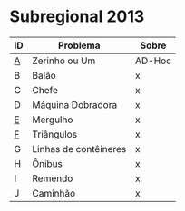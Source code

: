 # **Subregional 2013**

| ID  |  Problema  | Sobre |
| - | ------------------- | -------- |
| [A](https://github.com/3Strela/Competitive_Programing/blob/master/ACM-ICPC%20Brazil%20Subregional/AnyEx/Zerinho.cpp) |  Zerinho ou Um |  AD-Hoc |
| B |  Balão |  x |
| C |  Chefe |  x |
| D |  Máquina Dobradora |  x |
| [E](https://github.com/3Strela/Competitive_Programing/blob/master/ACM-ICPC%20Brazil%20Subregional/AnyEx/Mergulho.cpp) |  Mergulho |  x |
| [F](https://github.com/3Strela/Competitive_Programing/blob/master/ACM-ICPC%20Brazil%20Subregional/AnyEx/Tri.cpp) |  Triângulos |  x |
| G |  Linhas de contêineres |  x |
| H |  Ônibus |  x |
| I |  Remendo |  x |
| J |  Caminhão |  x |